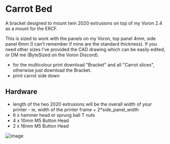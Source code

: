 # Carrot Bed
A bracket designed to mount twin 2020 extrusions on top of my Voron 2.4 as a mount for the ERCF.

This is sized to work with the panels on my Voron, top panel 4mm, side panel 6mm (I can't remember if mine are the standard thickness). If you need other sizes I've provided the CAD drawing which can be easily edited, or DM me (ByteSized on the Voron Discord).
- for the multicolour print download "Bracket" and all "Carrot slices", otherwise just download the Bracket.
- print carrot side down

## Hardware
- length of the two 2020 extrusions will be the overall width of your printer - ie, width of the printer frame + 2*side_panel_width
- 6 x hammer head or sprung ball T nuts
- 4 x 10mm M5 Button Head
- 2 x 16mm M5 Button Head

![image](https://github.com/gitgotgit/ERCF_mods/assets/9074900/5946dfa5-b5ac-4668-b342-a200d827b0f1)
